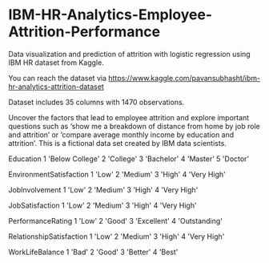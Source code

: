 # IBM-HR-Analytics-Employee-Attrition-Performance
Data visualization and prediction of attrition with logistic regression using IBM HR dataset from Kaggle.

You can reach the dataset via https://www.kaggle.com/pavansubhasht/ibm-hr-analytics-attrition-dataset

Dataset includes 35 columns with 1470 observations.


Uncover the factors that lead to employee attrition and explore important questions such as ‘show me a breakdown of distance from home by job role and attrition’ or ‘compare average monthly income by education and attrition’. This is a fictional data set created by IBM data scientists.

Education
1 'Below College'
2 'College'
3 'Bachelor'
4 'Master'
5 'Doctor'

EnvironmentSatisfaction
1 'Low'
2 'Medium'
3 'High'
4 'Very High'

JobInvolvement 
1 'Low'
2 'Medium'
3 'High'
4 'Very High'

JobSatisfaction 
1 'Low'
2 'Medium'
3 'High'
4 'Very High'

PerformanceRating 
1 'Low'
2 'Good'
3 'Excellent'
4 'Outstanding'

RelationshipSatisfaction 
1 'Low'
2 'Medium'
3 'High'
4 'Very High'

WorkLifeBalance 
1 'Bad'
2 'Good'
3 'Better'
4 'Best'
